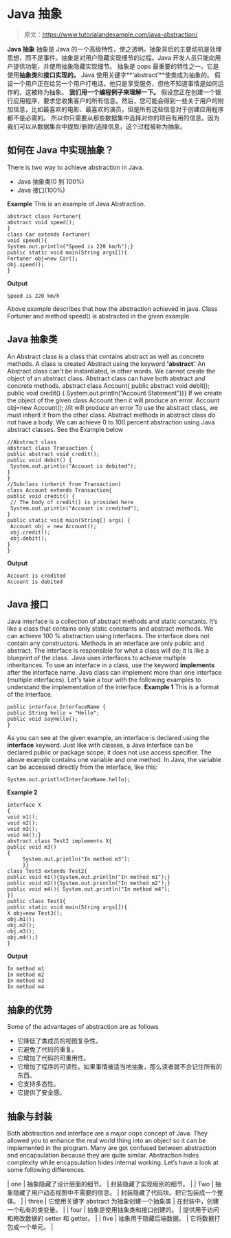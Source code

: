 # Java 抽象

> 原文：<https://www.tutorialandexample.com/java-abstraction/>

**Java 抽象** 抽象是 Java 的一个高级特性，使之透明。抽象背后的主要动机是处理思想，而不是事件。抽象是对用户隐藏实现细节的过程。Java 开发人员只能向用户提供功能，并使用抽象隐藏实现细节。 抽象是 oops 最重要的特性之一。它是使用**抽象类**和**接口实现的。** Java 使用关键字**‘abstract’**使类成为抽象的。 假设一个用户正在给另一个用户打电话。他只是享受服务，但他不知道事情是如何运作的，这被称为抽象。 **我们用一个编程例子来理解一下。** 假设您正在创建一个银行应用程序，要求您收集客户的所有信息。然后，您可能会得到一些关于用户的附加信息，比如最喜欢的电影、最喜欢的演员，但是所有这些信息对于创建应用程序都不是必需的。 所以你只需要从那些数据集中选择对你的项目有用的信息。因为我们可以从数据集合中提取/删除/选择信息，这个过程被称为抽象。

## 如何在 Java 中实现抽象？

There is two way to achieve abstraction in Java.

*   Java 抽象类(0 到 100%)
*   Java 接口(100%)

**Example** This is an example of Java Abstraction.

```
abstract class Fortuner{
abstract void speed();
}
class Car extends Fortuner{
void speed(){
System.out.println("Speed is 220 km/h");}
public static void main(String args[]){
Fortuner obj=new Car();
obj.speed();
}
```

**Output**

```
Speed is 220 km/h
```

Above example describes that how the abstraction achieved in java. Class Fortuner and method speed() is abstracted in the given example.

## **Java 抽象类**

An Abstract class is a class that contains abstract as well as concrete methods. A class is created Abstract using the keyword **'abstract**’. An Abstract class can't be instantiated, in other words. We cannot create the object of an abstract class. Abstract class can have both abstract and concrete methods. abstract class Account{ public abstract void debit(); public void credit() { System.out.println(“Account Statement”)}} If we create the object of the given class Account then it will produce an error. Account obj=new Account(); //it will produce an error To use the abstract class, we must inherit it from the other class. Abstract methods in abstract class do not have a body. We can achieve 0 to 100 percent abstraction using Java abstract classes. See the Example below

```
//Abstract class
abstract class Transaction {
public abstract void credit();
public void debit() {
 System.out.println("Account is debited");
}
}
//Subclass (inherit from Transaction)
class Account extends Transaction{
public void credit() {
 // The body of credit() is provided here
 System.out.println("Account is credited");
}
public static void main(String[] args) {
 Account obj = new Account();
 obj.credit();
 obj.debit();
}
}
```

**Output**

```
Account is credited
Account is debited
```

## **Java 接口**

Java interface is a collection of abstract methods and static constants. It’s like a class that contains only static constants and abstract methods. We can achieve 100 % abstraction using Interfaces. The interface does not contain any constructors. Methods in an interface are only public and abstract. The interface is responsible for what a class will do; it is like a blueprint of the class.  Java uses interfaces to achieve multiple inheritances. To use an interface in a class, use the keyword **implements** after the interface name. Java class can implement more than one interface (multiple interfaces). Let's take a tour with the following examples to understand the implementation of the interface. **Example 1** This is a format of the interface.

```
public interface InterfaceName {
public String hello = "Hello";
public void sayHello();
}
```

As you can see at the given example, an interface is declared using the **interface** keyword. Just like with classes, a Java interface can be declared public or package scope; it does not use access specifier. The above example contains one variable and one method. In Java, the variable can be accessed directly from the interface, like this:

```
System.out.println(InterfaceName.hello);
```

**Example 2**

```
interface X
{
void m1();
void m2();
void m3();
void m4();}
abstract class Test2 implements X{
public void m3()
{
     System.out.println("In method m3");
     }}
class Test3 extends Test2{
public void m1(){System.out.println("In method m1");}
public void m2(){System.out.println("In method m2");}
public void m4(){ System.out.println("In method m4");
}}
public class Test1{
public static void main(String args[]){
X obj=new Test3();
obj.m1();
obj.m2();
obj.m3();
obj.m4();}
}

```

**Output**

```
In method m1
In method m2
In method m3
In method m4

```

## 抽象的优势

Some of the advantages of abstraction are as follows

*   它降低了类成员的视图复杂性。
*   它避免了代码的重复。
*   它增加了代码的可重用性。
*   它增加了程序的可读性。如果事情被适当地抽象，那么读者就不会记住所有的东西。
*   它支持多态性。
*   它提供了安全感。

## 抽象与封装

Both abstraction and interface are a major oops concept of Java. They allowed you to enhance the real world thing into an object so it can be implemented in the program. Many are got confused between abstraction and encapsulation because they are quite similar. Abstraction hides complexity while encapsulation hides internal working. Let’s have a look at some following differences.

| one | 抽象隐藏了设计层面的细节。 | 封装隐藏了实现级别的细节。 |
| Two | 抽象隐藏了用户动态视图中不需要的信息。 | 封装隐藏了代码块。把它包装成一个整体。 |
| three | 它使用关键字 abstract 为抽象创建一个抽象类 | 在封装中，创建一个私有的类变量。 |
| four | 抽象是使用抽象类和接口创建的。 | 提供用于访问和修改数据的 setter 和 getter。 |
| five | 抽象用于隐藏后端数据。 | 它将数据打包成一个单元。 |